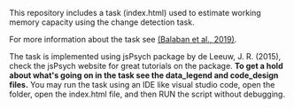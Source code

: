 This repository includes a task (index.html) used to estimate working memory capacity using the change detection task.

For more information about the task see <a href="https://pubmed.ncbi.nlm.nih.gov/31234117/">(Balaban et al., 2019)</a>.

The task is implemented using jsPsych package by de Leeuw, J. R. (2015), check the jsPsych website for great tutorials on the package. 
**To get a hold about what's going on in the task see the data_legend and code_design files.**
You may run the task using an IDE like visual studio code, open the folder, open the index.html file, and then RUN the script without debugging.
